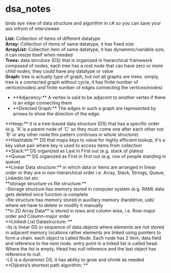 # dsa_notes
birds eye view of data structure and algorithm in c# so you can save your ass infront of interviewee



**List:** Collection of items of different datatype <br />
**Array:** Collection of items of same datatype, it has fixed size <br />
**ArrayList:** Collection item of same datatype, it has dynammic/variable size, it can resize itself when needed <br />
**Trees:** data strcuture (DS) that is organized in hierarchical framework composed of nodes, each tree has a root node that can have zero or more child nodes, they could have any datatype or value <br />
**Graph:** tree is actually type of graph, but not all graphs are trees. simply, tree is a connected graph without cycle, it has finite number of vertice(nodes) and finite number of edges connecting the vertices(nodes) <br />
<ul>
<li> **Adjacency:** A vertex is said to be adjacent to another vertex if there is an edge connecting them </li>
<li> **Directed Graph:** The edges in such a graph are represented by arrows to show the direction of the edge. </li>
 </ul>
**Heap:** it is a tree-based data structure (DS) that has a specific order (e.g. 'A' is a parent node of 'C' so they must come one after each other not 'B' or any other node this pattern continues in whole structure) <br />
**Hashtable:** DS that maps keys to value for highly efficient lookup, it's a key value pair where key is used to access items from collection <br />
**Stack:** DS organized as Last in First out (e.g. stack of plates) <br />
**Queue:** DS organized as First in first out (e.g. row of people standing in queue) <br />
**Linear Data structure:** in which data or items are arranged in linear order or they are in non-hierarchical order i.e. Array, Stack, Strings, Queue, Linkedin list etc<br />
**storage structure vs file structure:** <br />
-Storage structure has memory stored in computer system (e.g. RAM) data gets deleted once function is complete<br />
-file structure has memory stored in auxillary memory (harddrive, usb)  where we have to delete or modify it manually<br />
**in 2D Array Data** is stored in rows and column wise, i.e. Row-major order and Column-major order<br />
**Linkedi List Datastructure: ** <br />
-its is linear DS or sequence of data objects where elements are not stored in adjacent memory locations rather elements are linked using pointers to form a chain. each object is called Node. Each node has 2 item, data field and reference to the next node. entry point in a linked list is called head. Where the list is empty, Head has null reference and the last object has reference to null.<br />
-LS is a dynammic DS, it has ability to grow and shrink as needed
**Dijkstra’s shortest path algorithm: ** <br />

